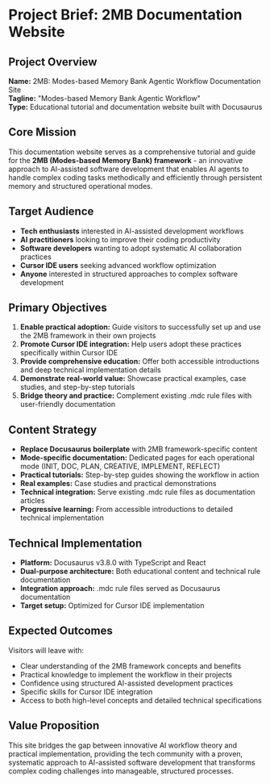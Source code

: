 # Project Brief: 2MB Documentation Website

## Project Overview
**Name:** 2MB: Modes-based Memory Bank Agentic Workflow Documentation Site  
**Tagline:** "Modes-based Memory Bank Agentic Workflow"  
**Type:** Educational tutorial and documentation website built with Docusaurus

## Core Mission
This documentation website serves as a comprehensive tutorial and guide for the **2MB (Modes-based Memory Bank) framework** - an innovative approach to AI-assisted software development that enables AI agents to handle complex coding tasks methodically and efficiently through persistent memory and structured operational modes.

## Target Audience
- **Tech enthusiasts** interested in AI-assisted development workflows
- **AI practitioners** looking to improve their coding productivity
- **Software developers** wanting to adopt systematic AI collaboration practices
- **Cursor IDE users** seeking advanced workflow optimization
- **Anyone** interested in structured approaches to complex software development

## Primary Objectives
1. **Enable practical adoption:** Guide visitors to successfully set up and use the 2MB framework in their own projects
2. **Promote Cursor IDE integration:** Help users adopt these practices specifically within Cursor IDE
3. **Provide comprehensive education:** Offer both accessible introductions and deep technical implementation details
4. **Demonstrate real-world value:** Showcase practical examples, case studies, and step-by-step tutorials
5. **Bridge theory and practice:** Complement existing .mdc rule files with user-friendly documentation

## Content Strategy
- **Replace Docusaurus boilerplate** with 2MB framework-specific content
- **Mode-specific documentation:** Dedicated pages for each operational mode (INIT, DOC, PLAN, CREATIVE, IMPLEMENT, REFLECT)
- **Practical tutorials:** Step-by-step guides showing the workflow in action
- **Real examples:** Case studies and practical demonstrations
- **Technical integration:** Serve existing .mdc rule files as documentation articles
- **Progressive learning:** From accessible introductions to detailed technical implementation

## Technical Implementation
- **Platform:** Docusaurus v3.8.0 with TypeScript and React
- **Dual-purpose architecture:** Both educational content and technical rule documentation
- **Integration approach:** .mdc rule files served as Docusaurus documentation
- **Target setup:** Optimized for Cursor IDE implementation

## Expected Outcomes
Visitors will leave with:
- Clear understanding of the 2MB framework concepts and benefits
- Practical knowledge to implement the workflow in their projects
- Confidence using structured AI-assisted development practices
- Specific skills for Cursor IDE integration
- Access to both high-level concepts and detailed technical specifications

## Value Proposition
This site bridges the gap between innovative AI workflow theory and practical implementation, providing the tech community with a proven, systematic approach to AI-assisted software development that transforms complex coding challenges into manageable, structured processes. 